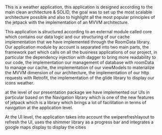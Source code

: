 This is a weather application, this application is designed according to the main clean architecture & SOLID, the goal was to set up the most scalable architecture possible and also to highlight all the most popular principles of the jetpack with the implementation of an MVVM architecture.

This application is structured according to an external module called core which contains our data logic and our structuring of our cache implementation that we have implemented through the RoomData library.
Our application module by account is separated into two main parts, the framework part which calls on all the business applications of our project, in particular the dependency injection with dagger to bring more readability to our code, the implementation our management of database with roomData to manage our cache, the implementation of our viewModels to materialize the MVVM dimension of our architecture, the implementation of our http requests with Retrofit, the implementation of the glide library to display our icons weather.

at the level of our presentation package we have implemented our UIs in particular based on the Navigation library which is one of the new features of jetpack which is a library which brings a lot of facilitation in terms of navigation at the application level.

At the UI level, the application takes into account the swiperefreshlayout to refresh the UI, uses the shimmer library as a progress bar and integrates a google maps display to display the cities